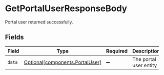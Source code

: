 # GetPortalUserResponseBody

Portal user returned successfully.


## Fields

| Field                                                                | Type                                                                 | Required                                                             | Description                                                          |
| -------------------------------------------------------------------- | -------------------------------------------------------------------- | -------------------------------------------------------------------- | -------------------------------------------------------------------- |
| `data`                                                               | [Optional[components.PortalUser]](../../models/shared/portaluser.md) | :heavy_minus_sign:                                                   | The portal user entity                                               |